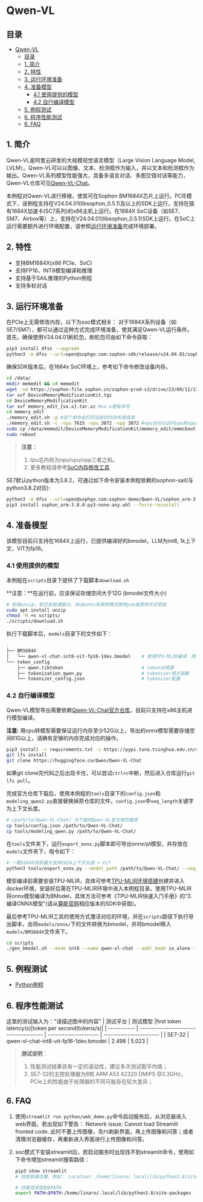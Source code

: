 # Qwen-VL

## 目录
- [Qwen-VL](#qwen-vl)
  - [目录](#目录)
  - [1. 简介](#1-简介)
  - [2. 特性](#2-特性)
  - [3. 运行环境准备](#3-运行环境准备)
  - [4. 准备模型](#4-准备模型)
    - [4.1 使用提供的模型](#41-使用提供的模型)
    - [4.2 自行编译模型](#42-自行编译模型)
  - [5. 例程测试](#5-例程测试)
  - [6. 程序性能测试](#6-程序性能测试)
  - [6. FAQ](#6-faq)

## 1. 简介
Qwen-VL是阿里云研发的大规模视觉语言模型（Large Vision Language Model, LVLM）。Qwen-VL可以以图像、文本、检测框作为输入，并以文本和检测框作为输出。Qwen-VL系列模型性能强大，具备多语言对话、多图交错对话等能力，Qwen-VL仓库可见[Qwen-VL-Chat](https://huggingface.co/Qwen/Qwen-VL-Chat)。

本例程对Qwen-VL进行移植，使其可在Sophon BM1684X芯片上运行。PCIE模式下，该例程支持在V24.04.01(libsophon_0.5.1)及以上的SDK上运行，支持在插有1684X加速卡(SC7系列)的x86主机上运行。在1684X SoC设备（如SE7、SM7、Airbox等）上，支持在V24.04.01(libsophon_0.5.1)SDK上运行。在SoC上运行需要额外进行环境配置，请参照[运行环境准备](#3-运行环境准备)完成环境部署。

## 2. 特性

* 支持BM1684X(x86 PCIe、SoC)
* 支持FP16、INT8模型编译和推理
* 支持基于SAIL推理的Python例程
* 支持多轮对话

## 3. 运行环境准备

在PCIe上无需修改内存，以下为soc模式相关：
对于1684X系列设备（如SE7/SM7），都可以通过这种方式完成环境准备，使其满足Qwen-VL运行条件。首先，确保使用V24.04.01刷机包，刷机包可由如下命令获取：

```bash
pip3 install dfss --upgrade
python3 -m dfss --url=open@sophgo.com:sophon-sdk/release/v24.04.01/sophon-img/sdcard.tgz
```

确保SDK版本后，在1684x SoC环境上，参考如下命令修改设备内存。

```bash
cd /data/
mkdir memedit && cd memedit
wget -nd https://sophon-file.sophon.cn/sophon-prod-s3/drive/23/09/11/13/DeviceMemoryModificationKit.tgz
tar xvf DeviceMemoryModificationKit.tgz
cd DeviceMemoryModificationKit
tar xvf memory_edit_{vx.x}.tar.xz #vx.x是版本号
cd memory_edit
./memory_edit.sh -p #这个命令会打印当前的内存布局信息
./memory_edit.sh -c -npu 7615 -vpu 3072 -vpp 3072 #npu也可以访问vpu和vpp的内存
sudo cp /data/memedit/DeviceMemoryModificationKit/memory_edit/emmcboot.itb /boot/emmcboot.itb && sync
sudo reboot
```

> **注意：**
> 1. tpu总内存为npu/vpu/vpp三者之和。
> 2. 更多教程请参考[SoC内存修改工具](https://doc.sophgo.com/sdk-docs/v24.04.01/docs_latest_release/docs/SophonSDK_doc/zh/html/appendix/2_mem_edit_tools.html#)

SE7默认python版本为3.8.2，可通过如下命令安装本例程依赖的sophon-sail(与python3.8.2对应):

```bash
python3 -m dfss --url=open@sophgo.com:sophon-demo/Qwen-VL/sophon_arm-3.8.0-py3-none-any.whl
pip3 install sophon_arm-3.8.0-py3-none-any.whl --force-reinstall
```

## 4. 准备模型

该模型目前只支持在1684X上运行，已提供编译好的bmodel，LLM为int8, 1k上下文，ViT为fp16。

### 4.1 使用提供的模型

​本例程在`scripts`目录下提供了下载脚本`download.sh`

**注意：**在运行前，应该保证存储空间大于12G (bmodel文件大小)

```bash
# 安装unzip，若已安装请跳过，非ubuntu系统视情况使用yum或其他方式安装
sudo apt install unzip
chmod -R +x scripts/
./scripts/download.sh
```

执行下载脚本后，`models`目录下的文件如下：

```bash
.
├── BM1684X                                        
│   └── qwen-vl-chat-int8-vit-fp16-1dev.bmodel    # 使用TPU-MLIR编译，用于BM1684X的qwen-vl BModel，上下文长度为1024
└── token_config
    ├── qwen.tiktoken                             # token对照表
    ├── tokenization_qwen.py                      # tokenizer相关函数
    └── tokenizer_config.json                     # tokenizer配置
```

### 4.2 自行编译模型

Qwen-VL模型导出需要依赖[Qwen-VL-Chat官方仓库](https://huggingface.co/Qwen/Qwen-VL-Chat)，目前只支持在x86主机进行模型编译。  

**注意:** 用cpu转模型需要保证运行内存至少52G以上，导出的onnx模型需要存储空间61G以上，请确有足够的内存完成对应的操作。  

```bash
pip3 install -r requirements.txt -i https://pypi.tuna.tsinghua.edu.cn/simple
git lfs install
git clone https://huggingface.co/Qwen/Qwen-VL-Chat
```

如果git clone完代码之后出现卡住，可以尝试`ctrl+c`中断，然后进入仓库运行`git lfs pull`。  

完成官方仓库下载后，使用本例程的`tools`目录下的`config.json`和`modeling_qwen2.py`直接替换掉原仓库的文件，`config.json`中`seq_length`关键字为上下文长度。

```bash
# /path/to/Qwen-VL-Chat/ 为下载的Qwen-VL官方库的路径
cp tools/config.json /path/to/Qwen-VL-Chat/
cp tools/modeling_qwen.py /path/to/Qwen-VL-Chat/
```

在`tools`文件夹下，运行`export_onnx.py`脚本即可导出onnx/pt模型，并存放在`models`文件夹下，指令如下：

```bash
# 一颗1684X目前最大支持1024上下文长度 + ViT
python3 tools/export_onnx.py --model_path /path/to/Qwen-VL-Chat/ --seq_length 1024
```

模型编译前需要安装TPU-MLIR，具体可参考[TPU-MLIR环境搭建](../../docs/Environment_Install_Guide.md#1-tpu-mlir环境搭建)创建并进入docker环境，安装好后需在TPU-MLIR环境中进入本例程目录。使用TPU-MLIR将onnx模型编译为BModel，具体方法可参考《TPU-MLIR快速入门手册》的“3. 编译ONNX模型”(请从[算能官网](https://developer.sophgo.com/site/index/material/all/all.html)相应版本的SDK中获取)。

最后参考TPU-MLIR工具的使用方式激活对应的环境，并在`scripts`路径下执行导出脚本，会将`models/onnx/`下的文件转换为bmodel，并将bmodel移入`models/BM1684X`文件夹下。

```bash
cd scripts
./gen_bmodel.sh --mode int8 --name qwen-vl-chat --addr_mode io_alone --seq_length 1024
```

## 5. 例程测试

- [Python例程](./python/README.md)

## 6. 程序性能测试

这里的测试输入为："请描述图中的内容"
|    测试平台   |               测试模型                   |first token latency(s)|token per second(tokens/s)| 
| -----------  | -------------------------------------- | --------------------- | ----------------------- | 
|    SE7-32    | qwen-vl-chat-int8-vit-fp16-1dev.bmodel |    2.498              |        5.023            | 
 
> **测试说明**：  
> 1. 性能测试结果具有一定的波动性，建议多次测试取平均值；
> 2. SE7-32的主控处理器为8核 ARM A53 42320 DMIPS @2.3GHz，PCIe上的性能由于处理器的不同可能存在较大差异；

## 6. FAQ

1. 使用`streamlit run python/web_demo.py`命令启动服务后，从浏览器进入web界面，若出现如下警告：
   Network issue: Cannot load Streamlit fronted code.
   此时不要上传图像，先`F5`刷新界面，再上传图像和问答；或者清理浏览器缓存，再重新进入界面进行上传图像和问答。

2. soc模式下安装streamlit后，若启动服务时出现找不到streamlit命令，使用如下命令增加streamlit搜索路径：
   ```bash
   pip3 show streamlit
   # 找到安装位置，例如： Location: /home/linaro/.local/lib/python3.8/site-packages

   # 将路径添加到$PATH
   export PATH=$PATH:/home/linaro/.local/lib/python3.8/site-packages
   ```
